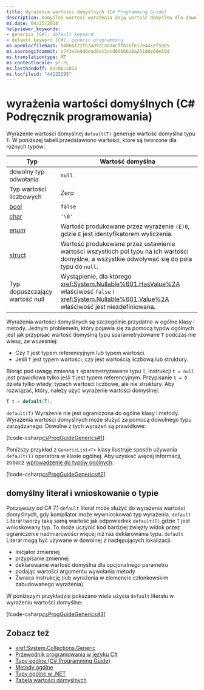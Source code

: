 ```yaml
---
title: Wyrażenia wartości domyślnych (C# Programming Guide)
description: Domyślna wartość wyrażenia dają wartość domyślna dla dowolnego typu odwołania lub typu wartości
ms.date: 04/25/2018
helpviewer_keywords:
- generics [C#], default keyword
- default keyword [C#], generic programming
ms.openlocfilehash: 94866f22fb3ad921a834cffb16fe17e44cef5965
ms.sourcegitcommit: c7f3e2e9d6ead6cc3acd0d66b10a251d0c66e59d
ms.translationtype: MT
ms.contentlocale: pl-PL
ms.lasthandoff: 09/08/2018
ms.locfileid: "44222295"
---
```

# <a name="default-value-expressions-c-programming-guide"></a>wyrażenia wartości domyślnych (C# Podręcznik programowania)

Wyrażenie wartości domyślnej `default(T)` generuje wartość domyślna typu `T`. W poniższej tabeli przedstawiono wartości, które są tworzone dla różnych typów:

|Typ|Wartość domyślna|
|---------|---------|
|dowolny typ odwołania|`null`|
|Typ wartości liczbowych|Zero|
|[bool](../../language-reference/keywords/bool.md)|`false`|
|[char](../../language-reference/keywords/char.md)|`'\0'`|
|[enum](../../language-reference/keywords/enum.md)|Wartość produkowane przez wyrażenie `(E)0`, gdzie `E` jest identyfikatorem wyliczenia.|
|[struct](../../language-reference/keywords/struct.md)|Wartość produkowane przez ustawienie wartości wszystkich pól typu na ich wartości domyślne, a wszystkie odwoływać się do pola typu do `null`.|
|Typ dopuszczający wartość null|Wystąpienie, dla którego <xref:System.Nullable%601.HasValue%2A> właściwość `false` i <xref:System.Nullable%601.Value%2A> właściwość jest niezdefiniowana.|

Wyrażenia wartości domyślnych są szczególnie przydatne w ogólne klasy i metody. Jednym problemem, który pojawia się za pomocą typów ogólnych jest jak przypisać wartość domyślną typu sparametryzowane `T` podczas nie wiesz, że wcześniej:

- Czy `T` jest typem referencyjnym lub typem wartości.
- Jeśli `T` jest typem wartości, czy jest wartością liczbową lub struktury.

 Biorąc pod uwagę zmienną `t` sparametryzowane typu `T`, instrukcji `t = null` jest prawidłowa tylko jeśli `T` jest typem referencyjnym. Przypisanie `t = 0` działa tylko wtedy, typach wartości liczbowe, ale nie struktury. Aby rozwiązać, który, należy użyć wyrażenie wartości domyślnej:

```csharp
T t = default(T);
```

`default(T)` Wyrażenie nie jest ograniczona do ogólne klasy i metody. Wyrażenia wartości domyślnych może służyć za pomocą dowolnego typu zarządzanego. Dowolne z tych wyrażeń są prawidłowe:

 [!code-csharp[csProgGuideGenerics#1](../../../../samples/snippets/csharp/programming-guide/statements-expressions-operators/default-value-expressions.cs)]

 Poniższy przykład z `GenericList<T>` klasy ilustruje sposób używania `default(T)` operatora w klasie ogólnej. Aby uzyskać więcej informacji, zobacz [wprowadzenie do typów ogólnych](../generics/introduction-to-generics.md).

 [!code-csharp[csProgGuideGenerics#2](../../../../samples/snippets/csharp/VS_Snippets_VBCSharp/csProgGuideGenerics/CS/Generics.cs#Snippet41)]

## <a name="default-literal-and-type-inference"></a>domyślny literał i wnioskowanie o typie

Począwszy od C# 7.1 `default` literał może służyć do wyrażenia wartości domyślnych, gdy kompilator może wywnioskować typ wyrażenia. `default` Literał tworzy taką samą wartość jak odpowiednik `default(T)` gdzie `T` jest wnioskowany typ. To może uczynić kod bardziej zwięzły widok przez ograniczenie nadmiarowości więcej niż raz deklarowania typu. `default` Literał mogą być używane w dowolnej z następujących lokalizacji:

- Inicjator zmiennej
- przypisanie zmiennej
- deklarowanie wartość domyślna dla opcjonalnego parametru
- podając wartości argumentu wywołania metody
- Zwraca instrukcję (lub wyrażenia w elemencie członkowskim zabudowanego wyrażenia)

W poniższym przykładzie pokazano wiele użycia `default` literału w wyrażeniu wartości domyślne:

[!code-csharp[csProgGuideGenerics#3](../../../../samples/snippets/csharp/programming-guide/statements-expressions-operators/default-literal.cs)]

## <a name="see-also"></a>Zobacz też

- <xref:System.Collections.Generic>  
- [Przewodnik programowania w języku C#](../index.md)  
- [Typy ogólne (C# Programming Guide)](../generics/index.md)  
- [Metody ogólne](../generics/generic-methods.md)  
- [Typy ogólne w .NET](~/docs/standard/generics/index.md)  
- [Tabela wartości domyślnych](../../language-reference/keywords/default-values-table.md)
